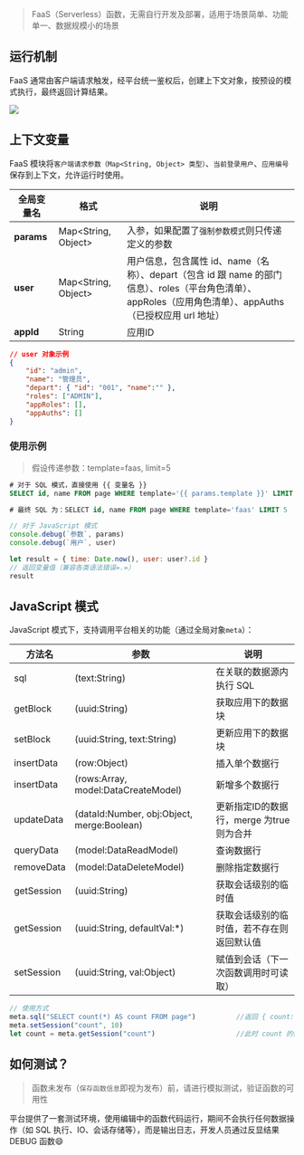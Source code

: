 > FaaS（Serverless）函数，无需自行开发及部署，适用于场景简单、功能单一、数据规模小的场景

## 运行机制

FaaS 通常由客户端请求触发，经平台统一鉴权后，创建上下文对象，按预设的模式执行，最终返回计算结果。

![](./static/img/faas-运行机制.webp)

## 上下文变量

FaaS 模块将`客户端请求参数（Map<String, Object> 类型）`、`当前登录用户`、`应用编号`保存到上下文，允许运行时使用。

全局变量名|格式|说明
-|-|-
**params**|Map<String, Object>|入参，如果配置了`强制参数模式`则只传递定义的参数
**user**|Map<String, Object>|用户信息，包含属性 id、name（名称）、depart（包含 id 跟 name 的部门信息）、roles（平台角色清单）、appRoles（应用角色清单）、appAuths（已授权应用 url 地址）
**appId**|String|应用ID

```json
// user 对象示例
{
    "id": "admin",
    "name": "管理员",
    "depart": { "id": "001", "name":"" },
    "roles": ["ADMIN"],
    "appRoles": [],
    "appAuths": []
}
```

### 使用示例
> 假设传递参数：template=faas, limit=5

```sql
# 对于 SQL 模式，直接使用 {{ 变量名 }}
SELECT id, name FROM page WHERE template='{{ params.template }}' LIMIT {{ params.limit }}

# 最终 SQL 为：SELECT id, name FROM page WHERE template='faas' LIMIT 5
```

```javascript
// 对于 JavaScript 模式
console.debug(`参数`, params)
console.debug(`用户`, user)

let result = { time: Date.now(), user: user?.id }
// 返回变量值（兼容各类语法错误=.=）
result
```

## JavaScript 模式

JavaScript 模式下，支持调用平台相关的功能（通过全局对象`meta`）：

方法名|参数|说明
-|-|-
sql|(text:String)|在关联的数据源内执行 SQL
getBlock|(uuid:String)|获取应用下的数据块
setBlock|(uuid:String, text:String)|更新应用下的数据块
insertData|(row:Object)|插入单个数据行
insertData|(rows:Array<Object>, model:DataCreateModel)|新增多个数据行
updateData|(dataId:Number, obj:Object, merge:Boolean)|更新指定ID的数据行，merge 为true则为合并
queryData|(model:DataReadModel)|查询数据行
removeData|(model:DataDeleteModel)|删除指定数据行
getSession|(uuid:String)|获取会话级别的临时值
getSession|(uuid:String, defaultVal:*)|获取会话级别的临时值，若不存在则返回默认值
setSession|(uuid:String, val:Object)|赋值到会话（下一次函数调用时可读取）

```javascript
// 使用方式
meta.sql("SELECT count(*) AS count FROM page")          //返回 { count: 1 }
meta.setSession("count", 10)
let count = meta.getSession("count")                    //此时 count 的值为 10
```

## 如何测试？
> 函数未发布（`保存函数信息`即视为发布）前，请进行模拟测试，验证函数的可用性

平台提供了一套测试环境，使用编辑中的函数代码运行，期间不会执行任何数据操作（如 SQL 执行、IO、会话存储等），而是输出日志，开发人员通过反显结果 DEBUG 函数😄
